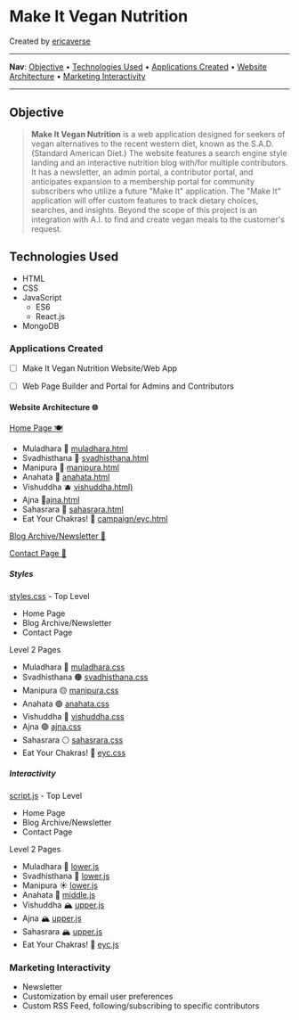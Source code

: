 # Make It Vegan Nutrition
Created by [ericaverse](https://github.com/ericaverse)
****
**Nav**: [Objective](#objective) • [Technologies Used](#technologies-used) • [Applications Created](#applications-created) • [Website Architecture](#website-architecture-) •  [Marketing Interactivity](#marketing-interactivity) 
****

## Objective
> **Make It Vegan Nutrition** is a web application designed for seekers of vegan alternatives to the recent western diet, known as the S.A.D. (Standard American Diet.) The website features a search engine style landing and an interactive nutrition blog with/for multiple contributors. It has a newsletter, an admin portal, a contributor portal, and anticipates expansion to a membership portal for community subscribers who utilize a future "Make It" application. The "Make It" application will offer custom features to track dietary choices, searches, and insights. Beyond the scope of this project is an integration with A.I. to find and create vegan meals to the customer's request. 

## Technologies Used
- HTML
- CSS
- JavaScript
  - ES6
  - React.js
- MongoDB

### Applications Created
- [ ] Make It Vegan Nutrition Website/Web App
- [ ] Web Page Builder and Portal for Admins and Contributors


#### Website Architecture 🌐
[Home Page 🍽️](./pages/index.html)

- Muladhara 🍎 [muladhara.html](./pages/chakra/muladhara.html)
- Svadhisthana 🍊 [svadhisthana.html](./pages/chakra/svadhisthana.html)
- Manipura 🍌 [manipura.html](./pages/chakra/manipura.html)
- Anahata 🥬 [anahata.html](./pages/chakra/anahata.html)
- Vishuddha 🫐 [vishuddha.html)](./pages/chakra/vishuddha.html)
- Ajna 🪻[ajna.html](./pages/chakra/ajna.html)
- Sahasrara 🥥 [sahasrara.html](./pages/chakra/sahasrara.html)
- Eat Your Chakras! 🥗 [campaign/eyc.html](./pages/campaigns/eyc.html)

[Blog Archive/Newsletter 📂](./pages/archive.html)

[Contact Page 📍](./pages/contact.html)

##### Styles

[styles.css](./styles/styles.css) - Top Level 
- Home Page
- Blog Archive/Newsletter
- Contact Page

Level 2 Pages
- Muladhara 🔴 [muladhara.css](./styles/muladhara.css)
- Svadhisthana 🟠 [svadhisthana.css](./styles/svadhisthana.css)
- Manipura 🟡 [manipura.css](./styles/manipura.css)
- Anahata 🟢 [anahata.css](./styles/anahata.css)
- Vishuddha 🔵 [vishuddha.css](./styles/vishuddha.css)
- Ajna 🟣 [ajna.css](./styles/ajna.css)
- Sahasrara ⚪️ [sahasrara.css](./styles/sahasrara.css)
- Eat Your Chakras! 🎨 [eyc.css](./styles/eyc.css)


##### Interactivity
[script.js](./js/script.js) - Top Level
- Home Page
- Blog Archive/Newsletter
- Contact Page

Level 2 Pages
- Muladhara 🌋 [lower.js](./js/lower.js)
- Svadhisthana 🌋  [lower.js](./js/lower.js)
- Manipura ☀️ [lower.js](./js/lower.js)
- Anahata 💚 [middle.js](./js/middle.js)
- Vishuddha 🏔️ [upper.js](./js/upper.js)
- Ajna 🏔️ [upper.js](./js/upper.js)
- Sahasrara 🏔️ [upper.js](./js/upper.js)
- Eat Your Chakras! 🎨 [eyc.js](./js/eyc.js)

### Marketing Interactivity
- Newsletter 
- Customization by email user preferences
- Custom RSS Feed, following/subscribing to specific contributors